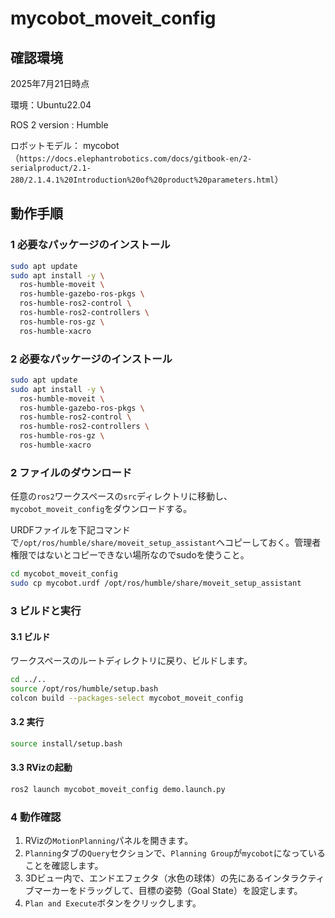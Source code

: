 # mycobot_moveit_config
## 確認環境
2025年7月21日時点

環境：Ubuntu22.04

ROS 2 version : Humble

ロボットモデル： mycobot（`https://docs.elephantrobotics.com/docs/gitbook-en/2-serialproduct/2.1-280/2.1.4.1%20Introduction%20of%20product%20parameters.html`）

## 動作手順
### 1 必要なパッケージのインストール

```bash
sudo apt update
sudo apt install -y \
  ros-humble-moveit \
  ros-humble-gazebo-ros-pkgs \
  ros-humble-ros2-control \
  ros-humble-ros2-controllers \
  ros-humble-ros-gz \
  ros-humble-xacro
```

### 2 必要なパッケージのインストール

```bash
sudo apt update
sudo apt install -y \
  ros-humble-moveit \
  ros-humble-gazebo-ros-pkgs \
  ros-humble-ros2-control \
  ros-humble-ros2-controllers \
  ros-humble-ros-gz \
  ros-humble-xacro
```
### 2 ファイルのダウンロード 
任意の`ros2`ワークスペースの`src`ディレクトリに移動し、`mycobot_moveit_config`をダウンロードする。

URDFファイルを下記コマンドで`/opt/ros/humble/share/moveit_setup_assistant`へコピーしておく。管理者権限ではないとコピーできない場所なのでsudoを使うこと。
```bash
cd mycobot_moveit_config
sudo cp mycobot.urdf /opt/ros/humble/share/moveit_setup_assistant
```

### 3 ビルドと実行
#### 3.1 ビルド
ワークスペースのルートディレクトリに戻り、ビルドします。
```bash
cd ../..
source /opt/ros/humble/setup.bash
colcon build --packages-select mycobot_moveit_config
```
#### 3.2 実行
```bash
source install/setup.bash
```
#### 3.3 RVizの起動
```bash
ros2 launch mycobot_moveit_config demo.launch.py
```

### 4 動作確認

1.  RVizの`MotionPlanning`パネルを開きます。
2.  `Planning`タブの`Query`セクションで、`Planning Group`が`mycobot`になっていることを確認します。
3.  3Dビュー内で、エンドエフェクタ（水色の球体）の先にあるインタラクティブマーカーをドラッグして、目標の姿勢（Goal State）を設定します。
4.  `Plan and Execute`ボタンをクリックします。
